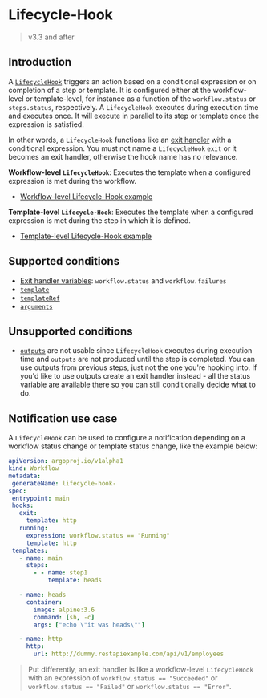 # Lifecycle-Hook

> v3.3 and after

## Introduction

A [`LifecycleHook`](https://argoproj.github.io/argo-workflows/fields/#lifecyclehook) triggers an action based on a conditional expression or on completion of a step or template. It is configured either at the workflow-level or template-level, for instance as a function of the `workflow.status` or `steps.status`, respectively. A `LifecycleHook` executes during execution time and executes once. It will execute in parallel to its step or template once the expression is satisfied.

In other words, a `LifecycleHook` functions like an [exit handler](https://github.com/argoproj/argo-workflows/blob/master/examples/exit-handlers.yaml) with a conditional expression. You must not name a `LifecycleHook` `exit` or it becomes an exit handler, otherwise the hook name has no relevance.

**Workflow-level `LifecycleHook`**: Executes the template when a configured expression is met during the workflow.

- [Workflow-level Lifecycle-Hook example](https://github.com/argoproj/argo-workflows/blob/master/examples/life-cycle-hooks-wf-level.yaml)

**Template-level `Lifecycle-Hook`**: Executes the template when a configured expression is met during the step in which it is defined.

- [Template-level Lifecycle-Hook example](https://github.com/argoproj/argo-workflows/blob/master/examples/life-cycle-hooks-tmpl-level.yaml)

## Supported conditions

- [Exit handler variables](https://github.com/argoproj/argo-workflows/blob/master/docs/variables.md#exit-handler): `workflow.status` and `workflow.failures`
- [`template`](https://argoproj.github.io/argo-workflows/fields/#template)
- [`templateRef`](https://argoproj.github.io/argo-workflows/fields/#templateref)
- [`arguments`](https://github.com/argoproj/argo-workflows/blob/master/examples/conditionals.yaml)

## Unsupported conditions

- [`outputs`](https://argoproj.github.io/argo-workflows/fields/#outputs) are not usable since `LifecycleHook` executes during execution time and `outputs` are not produced until the step is completed. You can use outputs from previous steps, just not the one you're hooking into. If you'd like to use outputs create an exit handler instead - all the status variable are available there so you can still conditionally decide what to do.

## Notification use case

A `LifecycleHook` can be used to configure a notification depending on a workflow status change or template status change, like the example below:

```yaml
apiVersion: argoproj.io/v1alpha1
kind: Workflow
metadata:
 generateName: lifecycle-hook-
spec:
 entrypoint: main
 hooks:
   exit:
     template: http
   running:
     expression: workflow.status == "Running"
     template: http
 templates:
   - name: main
     steps:
       - - name: step1
           template: heads

   - name: heads
     container:
       image: alpine:3.6
       command: [sh, -c]
       args: ["echo \"it was heads\""]

   - name: http
     http:
       url: http://dummy.restapiexample.com/api/v1/employees
```

> Put differently, an exit handler is like a workflow-level `LifecycleHook` with an expression of `workflow.status == "Succeeded"` or `workflow.status == "Failed"` or `workflow.status == "Error"`.

